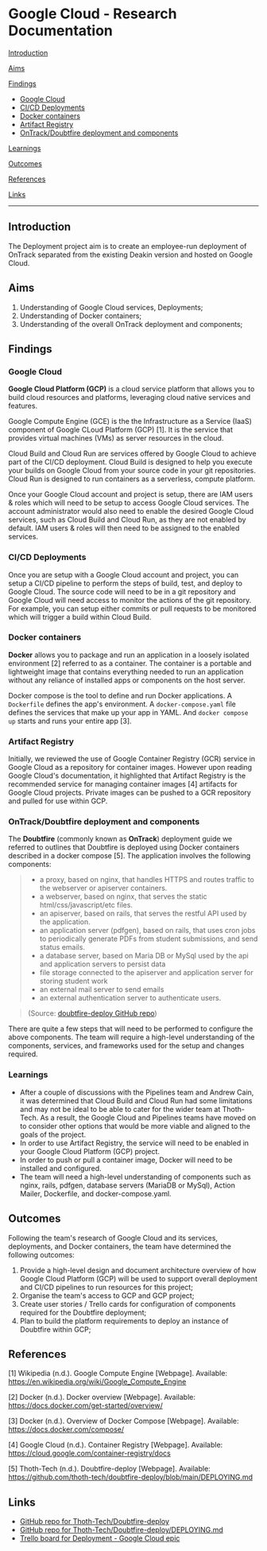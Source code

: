 # Google Cloud - Research Documentation

[Introduction](#introduction)

[Aims](#aims)

[Findings](#findings)

- [Google Cloud](#google-cloud)
- [CI/CD Deployments](#cicd-deployments)
- [Docker containers](#docker-containers)
- [Artifact Registry](#artifact-registry)
- [OnTrack/Doubtfire deployment and components](#ontrackdoubtfire-deployment-and-components)

[Learnings](#learnings)

[Outcomes](#outcomes)

[References](#references)

[Links](#links)

---

## Introduction

The Deployment project aim is to create an employee-run deployment of OnTrack separated from the
existing Deakin version and hosted on Google Cloud.

## Aims

1. Understanding of Google Cloud services, Deployments;
2. Understanding of Docker containers;
3. Understanding of the overall OnTrack deployment and components;

## Findings

### Google Cloud

**Google Cloud Platform (GCP)** is a cloud service platform that allows you to build cloud resources
and platforms, leveraging cloud native services and features.

Google Compute Engine (GCE) is the the Infrastructure as a Service (IaaS) component of Google CLoud
Platform (GCP) [1]. It is the service that provides virtual machines (VMs) as server resources in
the cloud.

Cloud Build and Cloud Run are services offered by Google Cloud to achieve part of the CI/CD
deployment. Cloud Build is designed to help you execute your builds on Google Cloud from your source
code in your git repositories. Cloud Run is designed to run containers as a serverless, compute
platform.

Once your Google Cloud account and project is setup, there are IAM users & roles which will need to
be setup to access Google Cloud services. The account administrator would also need to enable the
desired Google Cloud services, such as Cloud Build and Cloud Run, as they are not enabled by
default. IAM users & roles will then need to be assigned to the enabled services.

### CI/CD Deployments

Once you are setup with a Google Cloud account and project, you can setup a CI/CD pipeline to
perform the steps of build, test, and deploy to Google Cloud. The source code will need to be in a
git repository and Google Cloud will need access to monitor the actions of the git repository. For
example, you can setup either commits or pull requests to be monitored which will trigger a build
within Cloud Build.

### Docker containers

**Docker** allows you to package and run an application in a loosely isolated environment [2]
referred to as a container. The container is a portable and lightweight image that contains
everything needed to run an application without any reliance of installed apps or components on the
host server.

Docker compose is the tool to define and run Docker applications. A `Dockerfile` defines the app's
environment. A `docker-compose.yaml` file defines the services that make up your app in YAML. And
`docker compose up` starts and runs your entire app [3].

### Artifact Registry

Initially, we reviewed the use of Google Container Registry (GCR) service in Google Cloud as a
repository for container images. However upon reading Google Cloud's documentation, it highlighted
that Artifact Registry is the recommended service for managing container images [4] artifacts for
Google Cloud projects. Private images can be pushed to a GCR repository and pulled for use within
GCP.

### OnTrack/Doubtfire deployment and components

The **Doubtfire** (commonly known as **OnTrack**) deployment guide we referred to outlines that
Doubtfire is deployed using Docker containers described in a docker compose [5]. The application
involves the following components:

> - a proxy, based on nginx, that handles HTTPS and routes traffic to the webserver or apiserver
>   containers.
> - a webserver, based on nginx, that serves the static html/css/javascript/etc files.
> - an apiserver, based on rails, that serves the restful API used by the application.
> - an application server (pdfgen), based on rails, that uses cron jobs to periodically generate
>   PDFs from student submissions, and send status emails.
> - a database server, based on Maria DB or MySql used by the api and application servers to persist
>   data
> - file storage connected to the apiserver and application server for storing student work
> - an external mail server to send emails
> - an external authentication server to authenticate users.

> (Source:
> [doubtfire-deploy GitHub repo](https://github.com/thoth-tech/doubtfire-deploy/blob/main/DEPLOYING.md))

There are quite a few steps that will need to be performed to configure the above components. The
team will require a high-level understanding of the components, services, and frameworks used for
the setup and changes required.

### Learnings

- After a couple of discussions with the Pipelines team and Andrew Cain, it was determined that
  Cloud Build and Cloud Run had some limitations and may not be ideal to be able to cater for the
  wider team at Thoth-Tech. As a result, the Google Cloud and Pipelines teams have moved on to
  consider other options that would be more viable and aligned to the goals of the project.
- In order to use Artifact Registry, the service will need to be enabled in your Google Cloud
  Platform (GCP) project.
- In order to push or pull a container image, Docker will need to be installed and configured.
- The team will need a high-level understanding of components such as nginx, rails, pdfgen, database
  servers (MariaDB or MySql), Action Mailer, Dockerfile, and docker-compose.yaml.

## Outcomes

Following the team's research of Google Cloud and its services, deployments, and Docker containers,
the team have determined the following outcomes:

1. Provide a high-level design and document architecture overview of how Google Cloud Platform (GCP)
   will be used to support overall deployment and CI/CD pipelines to run resources for this project;
2. Organise the team's access to GCP and GCP project;
3. Create user stories / Trello cards for configuration of components required for the Doubtfire
   deployment;
4. Plan to build the platform requirements to deploy an instance of Doubtfire within GCP;

## References

[1] Wikipedia (n.d.). Google Compute Engine [Webpage]. Available:
https://en.wikipedia.org/wiki/Google_Compute_Engine

[2] Docker (n.d.). Docker overview [Webpage]. Available:
https://docs.docker.com/get-started/overview/

[3] Docker (n.d.). Overview of Docker Compose [Webpage]. Available: https://docs.docker.com/compose/

[4] Google Cloud (n.d.). Container Registry [Webpage]. Available:
https://cloud.google.com/container-registry/docs

[5] Thoth-Tech (n.d.). Doubtfire-deploy [Webpage]. Available:
https://github.com/thoth-tech/doubtfire-deploy/blob/main/DEPLOYING.md

## Links

- [GitHub repo for Thoth-Tech/Doubtfire-deploy](https://github.com/thoth-tech/doubtfire-deploy)
- [GitHub repo for Thoth-Tech/Doubtfire-deploy/DEPLOYING.md](https://github.com/thoth-tech/doubtfire-deploy/blob/main/DEPLOYING.md)
- [Trello board for Deployment - Google Cloud epic](https://trello.com/b/dI1yx9A1/deployment)
